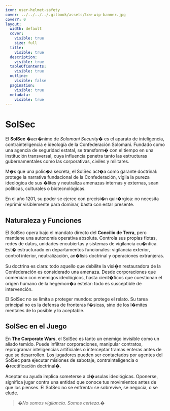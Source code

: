 ```yaml
---
icon: user-helmet-safety
cover: ../../../../.gitbook/assets/tcw-wip-banner.jpg
coverY: 0
layout:
  width: default
  cover:
    visible: true
    size: full
  title:
    visible: true
  description:
    visible: true
  tableOfContents:
    visible: true
  outline:
    visible: false
  pagination:
    visible: true
  metadata:
    visible: true
---
```


# SolSec

El **SolSec** �acr�nimo de _Solomani Security_� es el aparato de inteligencia, contrainteligencia e ideología de la Confederación Solomani. Fundado como una agencia de seguridad estatal, se transform� con el tiempo en una institución transversal, cuya influencia penetra tanto las estructuras gubernamentales como las corporativas, civiles y militares.

M�s que una polic�a secreta, el SolSec act�a como garante doctrinal: protege la narrativa fundacional de la Confederación, vigila la pureza ideológica de sus �lites y neutraliza amenazas internas y externas, sean políticas, culturales o biotecnológicas.

En el año 1201, su poder se ejerce con precisi�n quir�rgica: no necesita reprimir visiblemente para dominar, basta con estar presente.

## Naturaleza y Funciones

El SolSec opera bajo el mandato directo del **Concilio de Terra**, pero mantiene una autonomía operativa absoluta. Controla sus propias flotas, redes de datos, unidades encubiertas y sistemas de vigilancia cu�ntica. Est� estructurado en departamentos funcionales: vigilancia exterior, control interior, neutralización, an�lisis doctrinal y operaciones extranjeras.

Su doctrina es clara: todo aquello que debilite la visi�n restauradora de la Confederación es considerado una amenaza. Desde corporaciones que comercian con enemigos ideológicos, hasta cient�ficos que cuestionan el origen humano de la hegemon�a estelar: todo es susceptible de intervención.

El SolSec no se limita a proteger mundos: protege el relato. Su tarea principal no es la defensa de fronteras f�sicas, sino de los l�mites mentales de lo posible y lo aceptable.

## SolSec en el Juego

En **The Corporate Wars**, el SolSec es tanto un enemigo invisible como un aliado temido. Puede infiltrar corporaciones, manipular contratos, reprogramar inteligencias artificiales o interceptar tramas enteras antes de que se desarrollen. Los jugadores pueden ser contactados por agentes del SolSec para ejecutar misiones de sabotaje, contrainteligencia o �rectificación doctrinal�.

Aceptar su ayuda implica someterse a cl�usulas ideológicas. Oponerse, significa jugar contra una entidad que conoce tus movimientos antes de que los pienses. El SolSec no se enfrenta: se sobrevive, se negocia, o se elude.

> _�No somos vigilancia. Somos certeza.�_
